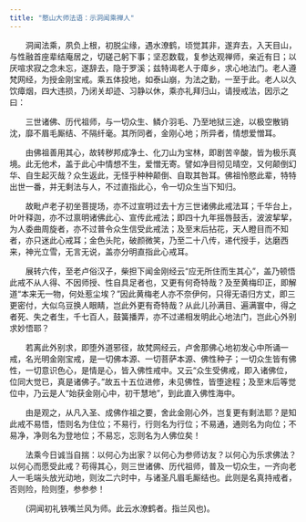 ```yaml
---
title: "憨山大师法语：示洞闻乘禅人"
---
```


　　洞闻法乘，夙负上根，初脱尘缘，遇水潦鹤，顷觉其非，遂弃去，入天目山，与性融首座辈结庵居之，切磋己躬下事；坚忍数载，复参达观禅师，亲近有日；以厌喧求寂之念未忘，遂辞去，隐于罗溪；兹特谒老人于瘴乡，求心地法门。老人遵梵网经，为授金刚宝戒。乘五体投地，如泰山崩，为法之勤，一至于此。老人以久饮瘴烟，四大违损，乃闭关却迹、习静以休，乘亦礼拜归山，请授戒法，因示之曰：

　　三世诸佛、历代祖师，与一切众生、鳞介羽毛、乃至地狱三途，以极空散销沈，靡不眉毛厮结、不隔纤毫。其所同者，金刚心地；所异者，情想爱憎耳。

　　由佛祖善用其心，故转秽邦成净土、化刀山为宝林，即剧苦辛酸，皆为极乐真境。此无他术，盖于此心中情想不生，爱憎无寄。譬如净目彻见晴空，又何颠倒幻华、自生起灭哉？众生返此，无怪乎种种颠倒、自取其咎耳。佛祖怜愍此辈，特特出世一番，并无剩法与人，不过直指此心，令一切众生当下知归。

　　故毗卢老子初坐菩提场，亦不过宣明过去十方三世诸佛此戒法耳；千华台上，叶叶释迦，亦不过禀明诸佛此心、宣传此戒法；即四十九年摇唇鼓舌，波波挈挈，为人委曲周旋者，亦不过普令众生信受此戒法；及至末后拈花，天人瞪目而不知者，亦只迷此心戒耳；金色头陀，破颜微笑，乃至二十八传，递代授手，达磨西来，神光立雪，无言无说，盖亦分明直指此心戒耳。

　　展转六传，至老卢俗汉子，柴担下闻金刚经云“应无所住而生其心”，盖乃顿悟此戒不从人得、不因师授、性自具足者也，又更有何奇特哉？及至黄梅印正，即解道“本来无一物，何处惹尘埃？”因此黄梅老人亦不奈伊何，只得无语归方丈，即三更密付，大似乌豆换人眼睛，岂此外更有奇特哉？从此儿孙满目、遍满寰中，得之者死、失之者生，千七百人，鼓簧播弄，亦不过递相发明此心地法门，岂此心外别求妙悟耶？

　　若离此外别求，即堕外道邪径，故梵网经云，卢舍那佛心地初发心中所诵一戒，名光明金刚宝戒，是一切佛本源、一切菩萨本源、佛性种子；一切众生皆有佛性，一切意识色心，是情是心，皆入佛性戒中。又云“众生受佛戒，即入诸佛位，位同大觉已，真是诸佛子。”故五十五位进修，未见佛性，皆堕途程；及至末后等觉位中，乃云是人“始获金刚心中，初干慧地”，到此直入佛性海中。

　　由是观之，从凡入圣、成佛作祖之要，舍此金刚心外，岂复更有剩法耶？是知此戒不易悟，悟则名为住位；不易行，行则名为行位；不易通，通则名为向位；不易净，净则名为登地位；不易忘，忘则名为人佛位矣！

　　法乘今日诚当自揣：以何心为出家？以何心为参师访友？以何心为乐求佛法？以何心而愿受此戒？苟得其心，则三世诸佛、历代祖师，普及一切众生，一齐向老人一毛端头放光动地，则汝二六时中，与诸圣凡眉毛厮结也。此则是名真持戒者，否则险，险则堕，参参参！

　　(洞闻初礼铁嘴兰风为师。此云水潦鹤者。指兰风也)。
